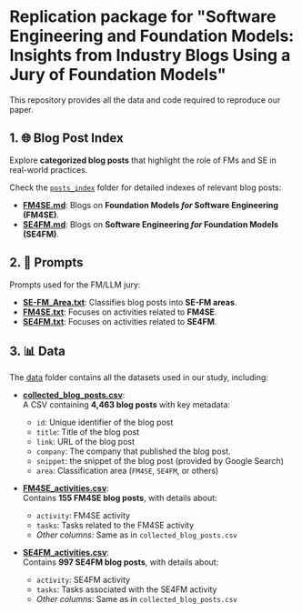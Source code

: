 # Replication package for "Software Engineering and Foundation Models: Insights from Industry Blogs Using a Jury of Foundation Models"

This repository provides all the data and code required to reproduce our paper.

## 1. **🌐 Blog Post Index**  
Explore **categorized blog posts** that highlight the role of FMs and SE in real-world practices. 

Check the [`posts_index`](posts_index) folder for detailed indexes of relevant blog posts:

- **[FM4SE.md](posts_index%2FFM4SE.md)**: Blogs on **Foundation Models *for* Software Engineering (FM4SE)**.  
- **[SE4FM.md](posts_index%2FSE4FM.md)**: Blogs on **Software Engineering *for* Foundation Models (SE4FM)**.  

## 2. **💬 Prompts**  
Prompts used for the FM/LLM jury:

- **[SE-FM_Area.txt](prompts%2FSE-FM_Area.txt)**: Classifies blog posts into **SE-FM areas**.  
- **[FM4SE.txt](prompts%2FFM4SE.txt)**: Focuses on activities related to **FM4SE**.  
- **[SE4FM.txt](prompts%2FSE4FM.txt)**: Focuses on activities related to **SE4FM**.  

## 3. **📊 Data**  

The [data](data) folder contains all the datasets used in our study, including:

- **[collected_blog_posts.csv](data%2Fcollected_blog_posts.csv)**:  
  A CSV containing **4,463 blog posts** with key metadata:
  - `id`: Unique identifier of the blog post  
  - `title`: Title of the blog post  
  - `link`: URL of the blog post  
  - `company`: The company that published the blog post.
  - `snippet`: the snippet of the blog post (provided by Google Search)
  - `area`: Classification area (`FM4SE`, `SE4FM`, or others)

- **[FM4SE_activities.csv](data%2FFM4SE_activities.csv)**:  
  Contains **155 FM4SE blog posts**, with details about:
  - `activity`: FM4SE activity  
  - `tasks`: Tasks related to the FM4SE activity  
  - *Other columns*: Same as in `collected_blog_posts.csv`

- **[SE4FM_activities.csv](data%2FSE4FM_activities.csv)**:  
  Contains **997 SE4FM blog posts**, with details about:
  - `activity`: SE4FM activity  
  - `tasks`: Tasks associated with the SE4FM activity  
  - *Other columns*: Same as in `collected_blog_posts.csv`
